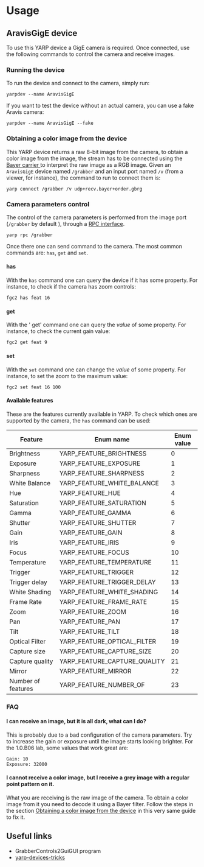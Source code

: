# Usage 

## AravisGigE device
To use this YARP device a GigE camera is required. Once connected, use the following commands to control the camera and receive images.

### Running the device
To run the device and connect to the camera, simply run:

`yarpdev --name AravisGigE`

If you want to test the device without an actual camera, you can use a fake Aravis camera:

`yarpdev --name AravisGigE --fake`

### Obtaining a color image from the device
This YARP device returns a raw 8-bit image from the camera, to obtain a color image from the image, the stream has to be connected using the [Bayer carrier ](http://www.yarp.it/carrier_config.html#carrier_config_bayer) to interpret the raw image as a RGB image. Given an `AravisGigE` device named `/grabber` and an input port named `/v` (from a viewer, for instance), the command to run to connect them is:

`yarp connect /grabber /v udp+recv.bayer+order.gbrg` 

### Camera parameters control
The control of the camera parameters is performed from the image port (`/grabber` by default ), through a [RPC interface](http://www.yarp.it/rpc_ports.html).

`yarp rpc /grabber`

Once there one can send command to the camera. The most common commands are: `has`, `get` and `set`. 

#### has
With the `has` command one can query the device if it has some property. For instance, to check if the camera has zoom controls:

`fgc2 has feat 16`

#### get
With the ' get' command one can query the *value* of some property. For instance, to check the current gain value:

`fgc2 get feat 9`

#### set 
With the `set` command one can change the *value* of some property. For instance, to set the zoom to the maximum value:

`fgc2 set feat 16 100`

#### Available features
These are the features currently available in YARP. To check which ones are supported by the camera, the `has` command can be used:

| Feature | Enum name | Enum value |
| --- | --- | ---| 
| Brightness | YARP_FEATURE_BRIGHTNESS | 0 |
| Exposure |YARP_FEATURE_EXPOSURE | 1 |
| Sharpness | YARP_FEATURE_SHARPNESS | 2 |
| White Balance | YARP_FEATURE_WHITE_BALANCE | 3 |
| Hue | YARP_FEATURE_HUE | 4 |
| Saturation | YARP_FEATURE_SATURATION | 5 |
| Gamma |YARP_FEATURE_GAMMA | 6 |
| Shutter |YARP_FEATURE_SHUTTER | 7 |
| Gain |YARP_FEATURE_GAIN | 8 |
| Iris |YARP_FEATURE_IRIS | 9 |
| Focus |YARP_FEATURE_FOCUS | 10 |
| Temperature |YARP_FEATURE_TEMPERATURE | 11 |
| Trigger |YARP_FEATURE_TRIGGER | 12 |
| Trigger delay |YARP_FEATURE_TRIGGER_DELAY | 13 |
| White Shading |YARP_FEATURE_WHITE_SHADING | 14 |
| Frame Rate |YARP_FEATURE_FRAME_RATE | 15 |
| Zoom | YARP_FEATURE_ZOOM | 16 |
| Pan |YARP_FEATURE_PAN | 17 |
| Tilt |YARP_FEATURE_TILT | 18 |
| Optical Filter |YARP_FEATURE_OPTICAL_FILTER | 19 |
| Capture size | YARP_FEATURE_CAPTURE_SIZE | 20 |
| Capture quality | YARP_FEATURE_CAPTURE_QUALITY | 21 |
| Mirror | YARP_FEATURE_MIRROR | 22 |
| Number of features | YARP_FEATURE_NUMBER_OF | 23 |

### FAQ
#### I can receive an image, but it is all dark, what can I do?

This is probably due to a bad configuration of the camera parameters. Try to increase the gain or exposure until the image starts looking brighter. For the 1.0.B06 lab, some values that work great are:

```
Gain: 10
Exposure: 32000
```

#### I cannot receive a color image, but I receive a grey image with a regular point pattern on it.

What you are receiving is the raw image of the camera. To obtain a color image from it you need to decode it using a Bayer filter. Follow the steps in the section [Obtaining a color image from the device](#obtaining-a-color-image-from-the-device) in this very same guide to fix it.

## Useful links

* GrabberControls2GuiGUI program
* [yarp-devices-tricks](/doc/yarp-devices-tricks.md)
